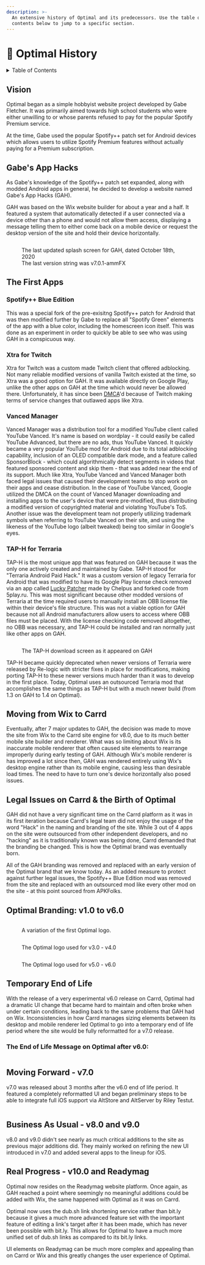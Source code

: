 ```yaml
---
description: >-
  An extensive history of Optimal and its predecessors. Use the table of
  contents below to jump to a specific section.
---
```


# 📖 Optimal History

<details>

<summary>Table of Contents</summary>

[Vision](optimal-history.md#vision)

[Gabe's App Hacks ](optimal-history.md#gabes-app-hacks)

[The First Apps ](optimal-history.md#the-first-apps)

[Moving from Wix to Carrd](optimal-history.md#moving-from-wix-to-carrd)

[Legal Issues on Carrd & the Birth of Optimal ](optimal-history.md#legal-issues-on-carrd-and-the-birth-of-optimal)

[Temporary End of Life](optimal-history.md#temporary-end-of-life)

[Moving Forward - v7.0](optimal-history.md#moving-forward-v7.0)

[Business as Usual - v8.0 and v9.0](optimal-history.md#business-as-usual-v8.0-and-v9.0)

[Real Progress - v10.0 and Readymag](optimal-history.md#real-progress-v10.0-and-readymag)

</details>

## Vision

Optimal began as a simple hobbyist website project developed by Gabe Fletcher. It was primarily aimed towards high school students who were either unwilling to or whose parents refused to pay for the popular Spotify Premium service.&#x20;

At the time, Gabe used the popular Spotify++ patch set for Android devices which allows users to utilize Spotify Premium features without actually paying for a Premium subscription.&#x20;

## Gabe's App Hacks

As Gabe's knowledge of the Spotify++ patch set expanded, along with modded Android apps in general, he decided to develop a website named Gabe's App Hacks (GAH).

GAH was based on the Wix website builder for about a year and a half. It featured a system that automatically detected if a user connected via a device other than a phone and would not allow them access, displaying a message telling them to either come back on a mobile device or request the desktop version of the site and hold their device horizontally.&#x20;

<figure><img src=".gitbook/assets/gah-splash.png" alt=""><figcaption><p>The last updated splash screen for GAH, dated October 18th, 2020<br>The last version string was v7.0.1-ammFX</p></figcaption></figure>

## The First Apps

### Spotify++ Blue Edition

This was a special fork of the pre-exisitng Spotify++ patch for Android that was then modified further by Gabe to replace all "Spotify Green" elements of the app with a blue color, including the homescreen icon itself. This was done as an experiment in order to quickly be able to see who was using GAH in a conspicuous way.&#x20;

### Xtra for Twitch

Xtra for Twitch was a custom made Twitch client that offered adblocking. Not many reliable modified versions of vanilla Twitch existed at the time, so Xtra was a good option for GAH. It was available directly on Google Play, unlike the other apps on GAH at the time which would never be allowed there. Unfortunately, it has since been [DMCA](https://www.copyright.gov/dmca/)'d because of Twitch making terms of service changes that outlawed apps like Xtra.&#x20;

### Vanced Manager

Vanced Manager was a distribution tool for a modified YouTube client called YouTube Vanced. It's name is based on wordplay - it could easily be called YouTube Advanced, but there are no ads, thus YouTube Vanced. It quickly became a very popular YouTube mod for Android due to its total adblocking capability, inclusion of an OLED compatible dark mode, and a feature called SponsorBlock - which could algorithmically detect segments in videos that featured sponsored content and skip them - that was added near the end of its support. Much like Xtra, YouTube Vanced and Vanced Manager both faced legal issues that caused their development teams to stop work on their apps and cease distribution. In the case of YouTube Vanced, Google utilized the DMCA on the count of Vanced Manager downloading and installing apps to the user's device that were pre-modified, thus distributing a modified version of copyrighted material and violating YouTube's ToS. Another issue was the development team not properly utilizing trademark symbols when referring to YouTube Vanced on their site, and using the likeness of the YouTube logo (albeit tweaked) being too similar in Google's eyes.&#x20;

### TAP-H for Terraria&#x20;

TAP-H is the most unique app that was featured on GAH because it was the only one actively created and maintained by Gabe. TAP-H stood for "Terraria Android Paid Hack." It was a custom version of legacy Terraria for Android that was modified to have its Google Play license check removed via an app called [Lucky Patcher](https://github.com/AndroidAppz/LuckyPatcher#lucky-patcher-by-chelpus--) made by Chelpus and forked code from 5play.ru. This was most significant because other modded versions of Terraria at the time required users to manually install an OBB license file within their device's file structure. This was not a viable option for GAH because not all Android manufacturers allow users to access where OBB files must be placed. With the license checking code removed altogether, no OBB was necessary, and TAP-H could be installed and ran normally just like other apps on GAH.

<figure><img src=".gitbook/assets/tap-h.png" alt=""><figcaption><p>The TAP-H download screen as it appeared on GAH</p></figcaption></figure>

TAP-H became quickly deprecated when newer versions of Terraria were released by Re-logic with stricter fixes in place for modifications, making porting TAP-H to these newer versions much harder than it was to develop in the first place. Today, Optimal uses an outsourced Terraria mod that accomplishes the same things as TAP-H but with a much newer build (from 1.3 on GAH to 1.4 on Optimal).&#x20;

## Moving from Wix to Carrd

Eventually, after 7 major updates to GAH, the decision was made to move the site from Wix to the Carrd site engine for v8.0, due to its much better mobile site builder and renderer. What was so limiting about Wix is its inaccurate mobile renderer that often caused site elements to rearrange improperly during early testing of GAH. Although Wix's mobile renderer is has improved a lot since then, GAH was rendered entirely using Wix's desktop engine rather than its mobile engine, causing less than desirable load times. The need to have to turn one's device horizontally also posed issues.&#x20;

## Legal Issues on Carrd & the Birth of Optimal

GAH did not have a very significant time on the Carrd platform as it was in its first iteration because Carrd's legal team did not enjoy the usage of the word "Hack" in the naming and branding of the site. While 3 out of 4 apps on the site were outsourced from other independent developers, and no "hacking" as it is traditionally known was being done, Carrd demanded that the branding be changed. This is how the Optimal brand was eventually born.&#x20;

All of the GAH branding was removed and replaced with an early version of the Optimal brand that we know today. As an added measure to protect against further legal issues, the Spotify++ Blue Edition mod was removed from the site and replaced with an outsourced mod like every other mod on the site - at this point sourced from APKFolks.&#x20;

## Optimal Branding: v1.0 to v6.0

<figure><img src=".gitbook/assets/optimal-summerwave-wordmark.png" alt=""><figcaption><p>A variation of the first Optimal logo.</p></figcaption></figure>

<figure><img src=".gitbook/assets/optimal3wordmark-trans.png" alt=""><figcaption><p>The Optimal logo used for v3.0 - v4.0</p></figcaption></figure>

<figure><img src=".gitbook/assets/wordmark-5-trans.png" alt=""><figcaption><p>The Optimal logo used for v5.0 - v6.0</p></figcaption></figure>

## Temporary End of Life

With the release of a very experimental v6.0 release on Carrd, Optimal had a dramatic UI change that became hard to maintain and often broke when under certain conditions, leading back to the same problems that GAH had on Wix. Inconsistencies in how Carrd manages sizing elements between its desktop and mobile renderer led Optimal to go into a temporary end of life period where the site would be fully reformatted for a v7.0 release.&#x20;

### The End of Life Message on Optimal after v6.0:

<figure><img src=".gitbook/assets/Screen Shot 2022-01-13 at 6.35.28 PM.png" alt=""><figcaption></figcaption></figure>

## Moving Forward - v7.0

v7.0 was released about 3 months after the v6.0 end of life period. It featured a completely reformatted UI and began preliminary steps to be able to integrate full iOS support via AltStore and AltServer by Riley Testut.&#x20;

<figure><img src=".gitbook/assets/optimal-wordmark-9-gr.png" alt=""><figcaption></figcaption></figure>

## Business As Usual - v8.0 and v9.0

v8.0 and v9.0 didn't see nearly as much critical additions to the site as previous major additions did. They mainly worked on refining the new UI introduced in v7.0 and added several apps to the lineup for iOS.&#x20;

## Real Progress - v10.0 and Readymag

Optimal now resides on the Readymag website platform. Once again, as GAH reached a point where seemingly no meaningful additions could be added with Wix, the same happened with Optimal as it was on Carrd.&#x20;

Optimal now uses the dub.sh link shortening service rather than bit.ly because it gives a much more advanced feature set with the important feature of editing a link's target after it has been made, which has never been possible with bit.ly. This allows for Optimal to have a much more unified set of dub.sh links as compared to its bit.ly links.&#x20;

UI elements on Readymag can be much more complex and appealing than on Carrd or Wix and this greatly changes the user experience of Optimal.&#x20;

